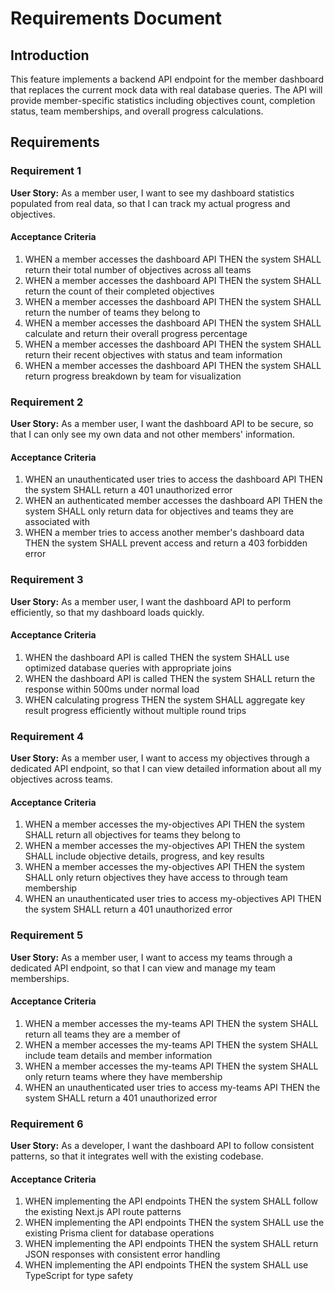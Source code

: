 # Requirements Document

## Introduction

This feature implements a backend API endpoint for the member dashboard that replaces the current mock data with real database queries. The API will provide member-specific statistics including objectives count, completion status, team memberships, and overall progress calculations.

## Requirements

### Requirement 1

**User Story:** As a member user, I want to see my dashboard statistics populated from real data, so that I can track my actual progress and objectives.

#### Acceptance Criteria

1. WHEN a member accesses the dashboard API THEN the system SHALL return their total number of objectives across all teams
2. WHEN a member accesses the dashboard API THEN the system SHALL return the count of their completed objectives
3. WHEN a member accesses the dashboard API THEN the system SHALL return the number of teams they belong to
4. WHEN a member accesses the dashboard API THEN the system SHALL calculate and return their overall progress percentage
5. WHEN a member accesses the dashboard API THEN the system SHALL return their recent objectives with status and team information
6. WHEN a member accesses the dashboard API THEN the system SHALL return progress breakdown by team for visualization

### Requirement 2

**User Story:** As a member user, I want the dashboard API to be secure, so that I can only see my own data and not other members' information.

#### Acceptance Criteria

1. WHEN an unauthenticated user tries to access the dashboard API THEN the system SHALL return a 401 unauthorized error
2. WHEN an authenticated member accesses the dashboard API THEN the system SHALL only return data for objectives and teams they are associated with
3. WHEN a member tries to access another member's dashboard data THEN the system SHALL prevent access and return a 403 forbidden error

### Requirement 3

**User Story:** As a member user, I want the dashboard API to perform efficiently, so that my dashboard loads quickly.

#### Acceptance Criteria

1. WHEN the dashboard API is called THEN the system SHALL use optimized database queries with appropriate joins
2. WHEN the dashboard API is called THEN the system SHALL return the response within 500ms under normal load
3. WHEN calculating progress THEN the system SHALL aggregate key result progress efficiently without multiple round trips

### Requirement 4

**User Story:** As a member user, I want to access my objectives through a dedicated API endpoint, so that I can view detailed information about all my objectives across teams.

#### Acceptance Criteria

1. WHEN a member accesses the my-objectives API THEN the system SHALL return all objectives for teams they belong to
2. WHEN a member accesses the my-objectives API THEN the system SHALL include objective details, progress, and key results
3. WHEN a member accesses the my-objectives API THEN the system SHALL only return objectives they have access to through team membership
4. WHEN an unauthenticated user tries to access my-objectives API THEN the system SHALL return a 401 unauthorized error

### Requirement 5

**User Story:** As a member user, I want to access my teams through a dedicated API endpoint, so that I can view and manage my team memberships.

#### Acceptance Criteria

1. WHEN a member accesses the my-teams API THEN the system SHALL return all teams they are a member of
2. WHEN a member accesses the my-teams API THEN the system SHALL include team details and member information
3. WHEN a member accesses the my-teams API THEN the system SHALL only return teams where they have membership
4. WHEN an unauthenticated user tries to access my-teams API THEN the system SHALL return a 401 unauthorized error

### Requirement 6

**User Story:** As a developer, I want the dashboard API to follow consistent patterns, so that it integrates well with the existing codebase.

#### Acceptance Criteria

1. WHEN implementing the API endpoints THEN the system SHALL follow the existing Next.js API route patterns
2. WHEN implementing the API endpoints THEN the system SHALL use the existing Prisma client for database operations
3. WHEN implementing the API endpoints THEN the system SHALL return JSON responses with consistent error handling
4. WHEN implementing the API endpoints THEN the system SHALL use TypeScript for type safety